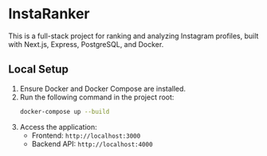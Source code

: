 # InstaRanker

This is a full-stack project for ranking and analyzing Instagram profiles, built with Next.js, Express, PostgreSQL, and Docker.

## Local Setup

1.  Ensure Docker and Docker Compose are installed.
2.  Run the following command in the project root:
    ```bash
    docker-compose up --build
    ```
3.  Access the application:
    - Frontend: `http://localhost:3000`
    - Backend API: `http://localhost:4000`
